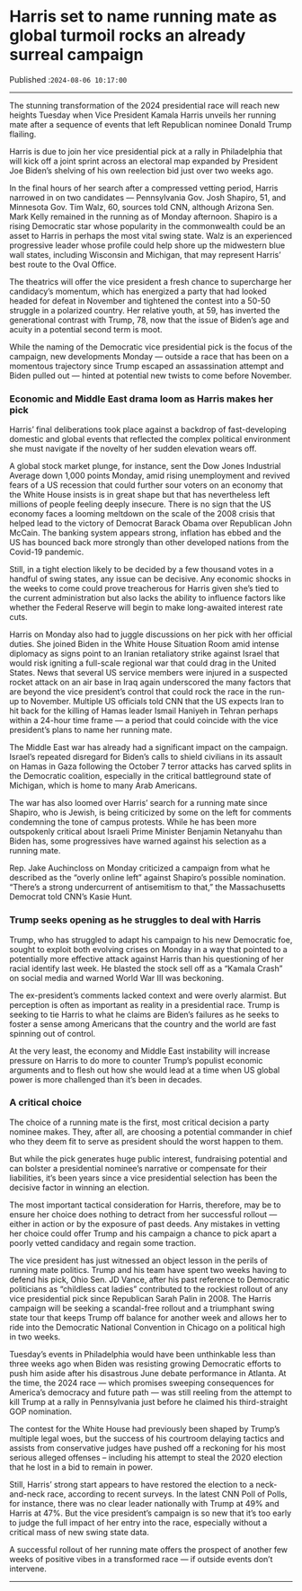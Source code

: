 # Harris set to name running mate as global turmoil rocks an already surreal campaign

Published :`2024-08-06 10:17:00`

---

The stunning transformation of the 2024 presidential race will reach new heights Tuesday when Vice President Kamala Harris unveils her running mate after a sequence of events that left Republican nominee Donald Trump flailing.

Harris is due to join her vice presidential pick at a rally in Philadelphia that will kick off a joint sprint across an electoral map expanded by President Joe Biden’s shelving of his own reelection bid just over two weeks ago.

In the final hours of her search after a compressed vetting period, Harris narrowed in on two candidates — Pennsylvania Gov. Josh Shapiro, 51, and Minnesota Gov. Tim Walz, 60, sources told CNN, although Arizona Sen. Mark Kelly remained in the running as of Monday afternoon. Shapiro is a rising Democratic star whose popularity in the commonwealth could be an asset to Harris in perhaps the most vital swing state. Walz is an experienced progressive leader whose profile could help shore up the midwestern blue wall states, including Wisconsin and Michigan, that may represent Harris’ best route to the Oval Office.

The theatrics will offer the vice president a fresh chance to supercharge her candidacy’s momentum, which has energized a party that had looked headed for defeat in November and tightened the contest into a 50-50 struggle in a polarized country. Her relative youth, at 59, has inverted the generational contrast with Trump, 78, now that the issue of Biden’s age and acuity in a potential second term is moot.

While the naming of the Democratic vice presidential pick is the focus of the campaign, new developments Monday — outside a race that has been on a momentous trajectory since Trump escaped an assassination attempt and Biden pulled out — hinted at potential new twists to come before November.

### Economic and Middle East drama loom as Harris makes her pick

Harris’ final deliberations took place against a backdrop of fast-developing domestic and global events that reflected the complex political environment she must navigate if the novelty of her sudden elevation wears off.

A global stock market plunge, for instance, sent the Dow Jones Industrial Average down 1,000 points Monday, amid rising unemployment and revived fears of a US recession that could further sour voters on an economy that the White House insists is in great shape but that has nevertheless left millions of people feeling deeply insecure. There is no sign that the US economy faces a looming meltdown on the scale of the 2008 crisis that helped lead to the victory of Democrat Barack Obama over Republican John McCain. The banking system appears strong, inflation has ebbed and the US has bounced back more strongly than other developed nations from the Covid-19 pandemic.

Still, in a tight election likely to be decided by a few thousand votes in a handful of swing states, any issue can be decisive. Any economic shocks in the weeks to come could prove treacherous for Harris given she’s tied to the current administration but also lacks the ability to influence factors like whether the Federal Reserve will begin to make long-awaited interest rate cuts.

Harris on Monday also had to juggle discussions on her pick with her official duties. She joined Biden in the White House Situation Room amid intense diplomacy as signs point to an Iranian retaliatory strike against Israel that would risk igniting a full-scale regional war that could drag in the United States. News that several US service members were injured in a suspected rocket attack on an air base in Iraq again underscored the many factors that are beyond the vice president’s control that could rock the race in the run-up to November. Multiple US officials told CNN that the US expects Iran to hit back for the killing of Hamas leader Ismail Haniyeh in Tehran perhaps within a 24-hour time frame — a period that could coincide with the vice president’s plans to name her running mate.

The Middle East war has already had a significant impact on the campaign. Israel’s repeated disregard for Biden’s calls to shield civilians in its assault on Hamas in Gaza following the October 7 terror attacks has carved splits in the Democratic coalition, especially in the critical battleground state of Michigan, which is home to many Arab Americans.

The war has also loomed over Harris’ search for a running mate since Shapiro, who is Jewish, is being criticized by some on the left for comments condemning the tone of campus protests. While he has been more outspokenly critical about Israeli Prime Minister Benjamin Netanyahu than Biden has, some progressives have warned against his selection as a running mate.

Rep. Jake Auchincloss on Monday criticized a campaign from what he described as the “overly online left” against Shapiro’s possible nomination. “There’s a strong undercurrent of antisemitism to that,” the Massachusetts Democrat told CNN’s Kasie Hunt.

### Trump seeks opening as he struggles to deal with Harris

Trump, who has struggled to adapt his campaign to his new Democratic foe, sought to exploit both evolving crises on Monday in a way that pointed to a potentially more effective attack against Harris than his questioning of her racial identify last week. He blasted the stock sell off as a “Kamala Crash” on social media and warned World War III was beckoning.

The ex-president’s comments lacked context and were overly alarmist. But perception is often as important as reality in a presidential race. Trump is seeking to tie Harris to what he claims are Biden’s failures as he seeks to foster a sense among Americans that the country and the world are fast spinning out of control.

At the very least, the economy and Middle East instability will increase pressure on Harris to do more to counter Trump’s populist economic arguments and to flesh out how she would lead at a time when US global power is more challenged than it’s been in decades.

### A critical choice

The choice of a running mate is the first, most critical decision a party nominee makes. They, after all, are choosing a potential commander in chief who they deem fit to serve as president should the worst happen to them.

But while the pick generates huge public interest, fundraising potential and can bolster a presidential nominee’s narrative or compensate for their liabilities, it’s been years since a vice presidential selection has been the decisive factor in winning an election.

The most important tactical consideration for Harris, therefore, may be to ensure her choice does nothing to detract from her successful rollout — either in action or by the exposure of past deeds. Any mistakes in vetting her choice could offer Trump and his campaign a chance to pick apart a poorly vetted candidacy and regain some traction.

The vice president has just witnessed an object lesson in the perils of running mate politics. Trump and his team have spent two weeks having to defend his pick, Ohio Sen. JD Vance, after his past reference to Democratic politicians as “childless cat ladies” contributed to the rockiest rollout of any vice presidential pick since Republican Sarah Palin in 2008. The Harris campaign will be seeking a scandal-free rollout and a triumphant swing state tour that keeps Trump off balance for another week and allows her to ride into the Democratic National Convention in Chicago on a political high in two weeks.

Tuesday’s events in Philadelphia would have been unthinkable less than three weeks ago when Biden was resisting growing Democratic efforts to push him aside after his disastrous June debate performance in Atlanta. At the time, the 2024 race — which promises sweeping consequences for America’s democracy and future path — was still reeling from the attempt to kill Trump at a rally in Pennsylvania just before he claimed his third-straight GOP nomination.

The contest for the White House had previously been shaped by Trump’s multiple legal woes, but the success of his courtroom delaying tactics and assists from conservative judges have pushed off a reckoning for his most serious alleged offenses – including his attempt to steal the 2020 election that he lost in a bid to remain in power.

Still, Harris’ strong start appears to have restored the election to a neck-and-neck race, according to recent surveys. In the latest CNN Poll of Polls, for instance, there was no clear leader nationally with Trump at 49% and Harris at 47%. But the vice president’s campaign is so new that it’s too early to judge the full impact of her entry into the race, especially without a critical mass of new swing state data.

A successful rollout of her running mate offers the prospect of another few weeks of positive vibes in a transformed race — if outside events don’t intervene.

---

